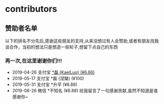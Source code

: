 # contributors

## 赞助者名单

以下的排名不分先后,感谢这些朋友的支持,从来没想过有人会赞助,或者有朋友找我谈合作，当初的想法只是想造一些轮子,想留下点自己的东西

### 再一次,在这里谢谢你们!!!

- 2019-04-26 支付宝 [*磊 (KaelLuo) (¥6.66)](http://github.com/KaelLuo)
- 2019-05-17 支付宝  *磊 (涅槃) (¥100)
- 2019-05-31 支付宝 *升平 (¥8.88)
- 2019-06-26 微信 *不知名 (¥8.88) 给我留言了一句感谢贡献,虽然不知道是谁 感谢你~
